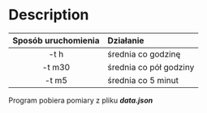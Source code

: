 # Description

| Sposób uruchomienia | Działanie              |
| :-----------------: | :--------------------- |
| -t h                | średnia co godzinę     |
| -t m30              | średnia co pół godziny |
| -t m5               | średnia co 5 minut     |

Program pobiera pomiary z pliku ***data.json***
